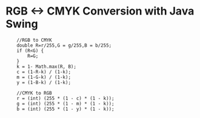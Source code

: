 # RGB <-> CMYK Conversion with Java Swing 

        
        //RGB to CMYK
        double R=r/255,G = g/255,B = b/255;
        if (R<G) {
            R=G;
        }
        k = 1- Math.max(R, B);
        c = (1-R-k) / (1-k);
        m = (1-G-k) / (1-k);
        y = (1-B-k) / (1-k);
    
        //CMYK to RGB
        r = (int) (255 * (1 - c) * (1 - k));
        g = (int) (255 * (1 - m) * (1 - k));
        b = (int) (255 * (1 - y) * (1 - k));
   
